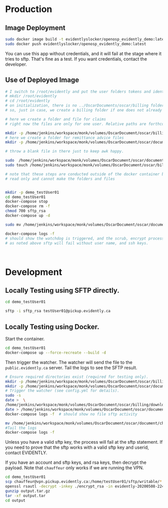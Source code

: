 

# Production

## Image Deployment

```bash
sudo docker image build -t evidentlyslocker/openosp_evidently_demo:latest .
sudo docker push evidentlyslocker/openosp_evidently_demo:latest
```

You can use this app without credentials, and it will fail at the stage where it tries to sftp.  That's fine as a test. If you want credentials, contact
the developer. 

## Use of Deployed Image

```bash
# I switch to /root/evidently and put the user folders tokens and identiiers there, but each to their own
# mkdir /root/evidently
# cd /root/evidently
# on initialization, there is no ../OscarDocuments/oscar/billing folder
# so, just in case, we create a billing folder if one does not already exist

# here we create a folder and file for claims 
# right now the files are only for one user. Relative paths are forthcoming

mkdir -p /home/jenkins/workspace/monk/volumes/OscarDocument/oscar/billing/document
# here we create a folder for remittance advice files
mkdir -p /home/jenkins/workspace/monk/volumes/OscarDocument/oscar/document

# throw a blank file in there just to keep awk happy.

sudo  /home/jenkins/workspace/monk/volumes/OscarDocument/oscar/document/change_this_to_targetname.txt
sudo touch /home/jenkins/workspace/monk/volumes/OscarDocument/oscar/billing/download/Hempty_file

# note that these steps are conducted outside of the docker container because the docker-container is mounted
# read only and cannot make the folders and files


mkdir -p demo_testUser01
cd demo_testUser01
docker-compose stop
docker-compose rm -f
chmod 700 sftp_rsa
docker-compose up -d

sudo mv /home/jenkins/workspace/monk/volumes/OscarDocument/oscar/document/change_this_to_targetname.txt /home/jenkins/workspace/monk/volumes/OscarDocument/oscar/document/teleplanremittance_moved_here.txt

docker-compose logs -f 
# should show the watchdog is triggered, and the scrub, encrypt process is underway.
# as noted above sftp will fail without user name, and ssh keys. 




```

# Development

## Locally Testing using SFTP directly.

```bash
cd demo_testUser01

sftp -i sftp_rsa testUser01@pickup.evidently.ca
```

## Locally Testing using Docker.

Start the container.

```bash
cd demo_testUser01
docker-compose up --force-recreate --build -d
```

Then trigger the watcher. The watcher will send the file to the `public.evidently.ca`
server. Tail the logs to see the SFTP result.

```bash
# Ensure required directories exist (required for testing only).
mkdir -p /home/jenkins/workspace/monk/volumes/OscarDocument/oscar/billing/download
mkdir -p /home/jenkins/workspace/monk/volumes/OscarDocument/oscar/document
# Trigger the watcher (see config.yml for details).
sudo -s 
date >  \
/home/jenkins/workspace/monk/volumes/OscarDocument/oscar/billing/download/Htest_file
date > /home/jenkins/workspace/monk/volumes/OscarDocument/oscar/document/change_my_name.txt
docker-compose logs -f  # should show no file sftp activity

mv /home/jenkins/workspace/monk/volumes/OscarDocument/oscar/document/change_my_name.txt /home/jenkins/workspace/monk/volumes/OscarDocument/oscar/document/teleplanremit_testfile.txt
#Tail the logs
docker-compose logs -f
```
Unless you have a valid sftp key, the process will fail at the sftp  statement. If you need to prove that the sftp works with a valid sftp key and userid, contact EVIDENTLY.

If you have an account and sftp keys, and rsa keys, then decrypt the payload. Note that `chauffeur` only works if we are running the VPN.

```bash
cd demo_testUser01
scp chauffeur@vpn.pickup.evidently.ca:/home/testUser01/sftp/writable/*.enc .
openssl rsautl -decrypt -inkey ./encrypt_rsa -in evidently-20200508-224231.tar.gz.enc -out output.tar.gz
gunzip output.tar.gz
tar -xf output.tar
cd output
```
